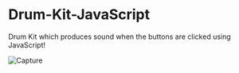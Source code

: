 # Drum-Kit-JavaScript

Drum Kit which produces sound when the buttons are clicked using JavaScript!

![Capture](https://github.com/Niraj-Koli/Drum-Kit-JavaScript/assets/113058131/a1ba6d15-d5f7-4186-83ee-573284d410a2)

